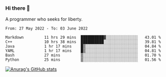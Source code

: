 ### Hi there 👋

<!--
**shejialuo/shejialuo** is a ✨ _special_ ✨ repository because its `README.md` (this file) appears on your GitHub profile.

Here are some ideas to get you started:

- 🔭 I’m currently working on ...
- 🌱 I’m currently learning ...
- 👯 I’m looking to collaborate on ...
- 🤔 I’m looking for help with ...
- 💬 Ask me about ...
- 📫 How to reach me: ...
- 😄 Pronouns: ...
- ⚡ Fun fact: ...
-->

A programmer who seeks for liberty.

<!--START_SECTION:waka-->

```text
From: 27 May 2022 - To: 03 June 2022

Markdown         11 hrs 29 mins  ██████████▓░░░░░░░░░░░░░░   43.01 %
C++              10 hrs 38 mins  ██████████░░░░░░░░░░░░░░░   39.81 %
Java             1 hr 17 mins    █▒░░░░░░░░░░░░░░░░░░░░░░░   04.84 %
YAML             1 hr 17 mins    █▒░░░░░░░░░░░░░░░░░░░░░░░   04.81 %
Bash             27 mins         ▒░░░░░░░░░░░░░░░░░░░░░░░░   01.70 %
Python           25 mins         ▒░░░░░░░░░░░░░░░░░░░░░░░░   01.56 %
```

<!--END_SECTION:waka-->

[![Anurag's GitHub stats](https://github-readme-stats.vercel.app/api?username=shejialuo&show_icons=true&theme=dracula)](https://github.com/anuraghazra/github-readme-stats)
